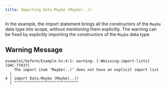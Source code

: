 ```yaml
---
title: Importing Data.Maybe (Maybe(..))
---
```


In the example, the import statement brings all the constructors of the `Maybe` data type into scope, without mentioning them explicitly.
The warning can be fixed by explicitly importing the constructors of the `Maybe` data type.

## Warning Message

```
example1/before/Example.hs:4:1: warning: [-Wmissing-import-lists] [GHC-77037]
    The import item ‘Maybe(..)’ does not have an explicit import list
  |
4 | import Data.Maybe (Maybe(..))
  | ^^^^^^^^^^^^^^^^^^^^^^^^^^^^^
```
